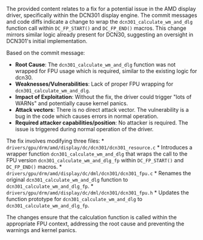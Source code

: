 The provided content relates to a fix for a potential issue in the AMD display driver, specifically within the DCN301 display engine. The commit messages and code diffs indicate a change to wrap the `dcn301_calculate_wm_and_dlg` function call within `DC_FP_START()` and `DC_FP_END()` macros. This change mirrors similar logic already present for DCN30, suggesting an oversight in DCN301's initial implementation.

Based on the commit message:

*   **Root Cause**: The `dcn301_calculate_wm_and_dlg` function was not wrapped for FPU usage which is required, similar to the existing logic for dcn30.
*   **Weaknesses/Vulnerabilities**: Lack of proper FPU wrapping for `dcn301_calculate_wm_and_dlg`.
*   **Impact of Exploitation**: Without the fix, the driver could trigger "lots of WARNs" and potentially cause kernel panics.
*   **Attack vectors**: There is no direct attack vector. The vulnerability is a bug in the code which causes errors in normal operation.
*   **Required attacker capabilities/position**: No attacker is required. The issue is triggered during normal operation of the driver.

The fix involves modifying three files:
    *   `drivers/gpu/drm/amd/display/dc/dcn301/dcn301_resource.c`
        *   Introduces a wrapper function `dcn301_calculate_wm_and_dlg` that wraps the call to the FPU version `dcn301_calculate_wm_and_dlg_fp` within `DC_FP_START()` and `DC_FP_END()` macros.
    *   `drivers/gpu/drm/amd/display/dc/dml/dcn301/dcn301_fpu.c`
        *   Renames the original `dcn301_calculate_wm_and_dlg` function to `dcn301_calculate_wm_and_dlg_fp`.
    *   `drivers/gpu/drm/amd/display/dc/dml/dcn301/dcn301_fpu.h`
        *   Updates the function prototype for `dcn301_calculate_wm_and_dlg` to `dcn301_calculate_wm_and_dlg_fp`.

The changes ensure that the calculation function is called within the appropriate FPU context, addressing the root cause and preventing the warnings and kernel panics.